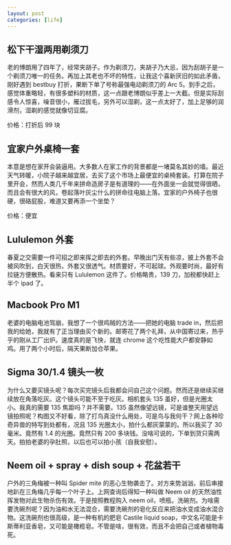 ```yaml
---
layout: post
categories: [life]
---
```


## 松下干湿两用剃须刀

老的博朗用了四年了，经常夹胡子。作为剃须刀，夹胡子乃大忌，因为刮胡子是一个剃须刀唯一的任务。再加上其老也不坏的特性，让我这个喜新厌旧的如此矛盾，刚好遇到 bestbuy 打折，果断下单了号称最强电动剃须刀的 Arc 5。到手之后，感觉体重略轻，有很多塑料的材质，这一点跟老博朗似乎差上一大截。但是实际刮感令人惊喜，噪音很小，雁过拔毛，另外可以湿剃，这一点太好了，加上足够的润滑剂，湿剃的感觉就像切豆腐。

价格：打折后 99 块

## 宜家户外桌椅一套

本意是想在家开会装逼用。大多数人在家工作的背景都是一堵莫名其妙的墙。最近天气转暖，小院子越来越宜居，去买了这个市场上最便宜的桌椅套装。打算在院子里开会，然而人类几千年来拼命造房子是有道理的——在外面坐一会就觉得很晒，而且会有很大的风，卷起落叶灰尘什么的拼命往电脑上落。宜家的户外椅子也很硬，很硌屁股，难道又要再添一个坐垫？

价格：便宜

## Lululemon 外套

春夏之交需要一件可招之即来挥之即去的外套。早晚出门天有些凉，披上外套不会被风吹到，白天很热，外套又很透气。材质要好，不可起球。外观要时尚，最好有拉链方便散热。看来只有 Lululemon 这件了。价格略贵，139 刀，加税都快赶上半个 ipad 了。

## Macbook Pro M1

老婆的电脑电池驾崩，我想了一个很鸡贼的方法——把她的电脑 trade in，然后把我的给她，我就有了正当理由买个新的。邮寄花了两个礼拜，从中国寄过来，热乎乎的刚从工厂出炉。速度真的是飞快，就连 chrome 这个吃性能大户都安静如鸡。用了两个小时后，隔天果断加仓苹果。

## Sigma 30/1.4 镜头一枚

为什么又要买镜头呢？每次买完镜头后我都会问自己这个问题。然而还是继续买继续放在角落吃灰。这个镜头可能不至于吃灰。相机套头 135 虽好，但是光圈太小。我真的需要 135 焦距吗？并不需要。135 虽然像望远镜，可是谁整天用望远镜拍照呢？构图又不好看，除了打鸟真没什么用处，可是鸟与我何干？网上各种珍奇异兽的特写到处都有，况且 135 光圈太小，拍什么都灰蒙蒙的。所以我买了 30 毫米。竟然有 1.4 的光圈。竟然只有 200 多块钱。没啥可说的，下单到货只需两天。拍拍老婆的孕肚照，以后也可以拍小孩（自我安慰）。

## Neem oil + spray + dish soup + 花盆若干

户外的三角梅被一种叫 Spider mite 的恶心生物袭击了。对方来势汹汹，前后串接地趴在三角梅几乎每一个叶子上。上网查询后得知一种叫做 Neem oil 的天然油性挥发物对此生物杀伤有效。于是按照教程购入 neem oil，喷瓶，洗碗剂。为啥需要洗碗剂呢？因为油和水无法混合，需要洗碗剂的皂化反应来把油水变成油水混合物。这洗碗剂也很高级，是一种有机的肥皂 Castile liquid soap，中文名可能是卡斯蒂利亚香皂，又可能是橄榄皂。不管是啥，很有效，而且不会把自己或者植物毒死。
